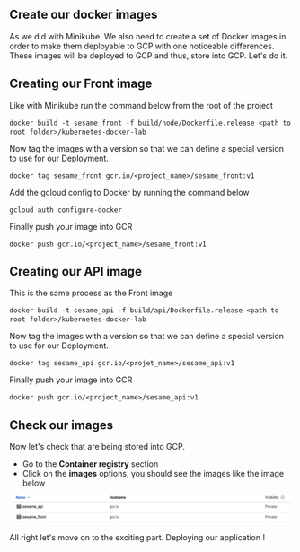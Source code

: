 ## Create our docker images

As we did with Minikube. We also need to create a set of Docker images in order to make them deployable to GCP with one noticeable differences. These images will be deployed to GCP and thus, store into GCP. Let's do it.

## Creating our Front image

Like with Minikube run the command below from the root of the project

```shell
docker build -t sesame_front -f build/node/Dockerfile.release <path to root folder>/kubernetes-docker-lab
```

Now tag the images with a version so that we can define a special version to use for our Deployment.

```shell
docker tag sesame_front gcr.io/<project_name>/sesame_front:v1
```

Add the gcloud config to Docker by running the command below

```shell
gcloud auth configure-docker
```

Finally push your image into GCR

```shell
docker push gcr.io/<project_name>/sesame_front:v1
```

## Creating our API image

This is the same process as the Front image

```shell
docker build -t sesame_api -f build/api/Dockerfile.release <path to root folder>/kubernetes-docker-lab
```

Now tag the images with a version so that we can define a special version to use for our Deployment.

```shell
docker tag sesame_api gcr.io/<projet_name>/sesame_api:v1
```

Finally push your image into GCR

```shell
docker push gcr.io/<project_name>/sesame_api:v1
```

## Check our images

Now let's check that are being stored into GCP.
- Go to the **Container registry** section
- Click on the **images** options, you should see the images like the image below

<p align="center">
  <img src="../img/gcp-images.png" alt="drawing" width="500"/>
</p>

All right let's move on to the exciting part. Deploying our application !
